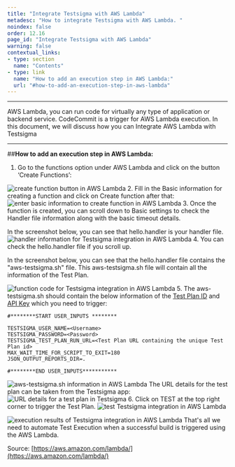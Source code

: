 ```yaml
---
title: "Integrate Testsigma with AWS Lambda"
metadesc: "How to integrate Testsigma with AWS Lambda. "
noindex: false
order: 12.16
page_id: "Integrate Testsigma with AWS Lambda"
warning: false
contextual_links:
- type: section
  name: "Contents"
- type: link
  name: "How to add an execution step in AWS Lambda:"
  url: "#how-to-add-an-execution-step-in-aws-lambda"
---
```


---

AWS Lambda, you can run code for virtually any type of application or backend service. CodeCommit is a trigger for AWS Lambda execution. In this document, we will discuss how you can Integrate AWS Lambda with Testsigma
 
---
##**How to add an execution step in AWS Lambda:**
1. Go to the functions option under AWS Lambda and click on the button ‘Create Functions’:

![create function button in AWS Lambda](https://docs.testsigma.com/images/aws-labmda/create-function-button-aws-lambda.png)
2.  Fill in the Basic information for creating a function and click on Create function after that:
![enter basic information to create function in AWS Lambda](https://docs.testsigma.com/images/aws-labmda/basic-information-create-function-aws-lambda.png)
3.  Once the function is created, you can scroll down to Basic settings to check the Handler file information along with the basic timeout details.
 
In the screenshot below, you can see that hello.handler is your handler file.
 ![handler information for Testsigma integration in AWS Lambda](https://docs.testsigma.com/images/aws-labmda/handler-info-testsigma-integration-AWS-Lambda.png)
4. You can check the hello.handler file if you scroll up.
 
In the screenshot below, you can see that the hello.handler file contains the "aws-testsigma.sh" file. This aws-testsigma.sh file will contain all the information of the Test Plan.
 
![function code for Testsigma integration in AWS Lambda](https://docs.testsigma.com/images/aws-labmda/testsigma-integration-function-code-aws-lambda.png
 )
5.  The aws-testsigma.sh should contain the below information of the [Test Plan ID](https://testsigma.com/docs/continuous-integration/get-test-plan-details/) and [API Key](https://testsigma.com/docs/configuration/api-keys/) which you need to trigger:
 
```shell
#********START USER_INPUTS ********

TESTSIGMA_USER_NAME=<Username>
TESTSIGMA_PASSWORD=<Password>
TESTSIGMA_TEST_PLAN_RUN_URL=<Test Plan URL containing the unique Test Plan id>
MAX_WAIT_TIME_FOR_SCRIPT_TO_EXIT=180
JSON_OUTPUT_REPORTS_DIR=.

#********END USER_INPUTS***********
```

![aws-testsigma.sh information in AWS Lambda](https://docs.testsigma.com/images/aws-labmda/aws-testsigma-sh-aws-lambda.png
 )
The URL details for the test plan can be taken from the Testsigma app:
![URL details for a test plan in Testsigma](https://s3.amazonaws.com/static-docs.testsigma.com/new_images/continuous-integration/aws-labmda/url-details-test-plan-testsigma.png)
6. Click on TEST at the top right corner to trigger the Test Plan.
![test Testsigma integration in AWS Lambda](https://docs.testsigma.com/images/aws-labmda/test-testsigma-integration-aws-lambda.png)

![execution results of Testsigma integration in AWS Lambda](https://docs.testsigma.com/images/aws-labmda/testsigma-integration-execution-result-aws-lambda.png)
That's all we need to automate Test Execution when a successful build is triggered using the AWS Lambda.
 
 
 
Source: [https://aws.amazon.com/lambda/](https://aws.amazon.com/lambda/)


